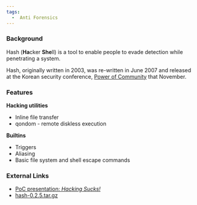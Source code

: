 ```yaml
---
tags:
  -  Anti Forensics 
---
```

### Background

Hash (**Ha**cker **She**ll) is a tool to enable people to evade
detection while penetrating a system.

Hash, originally written in 2003, was re-written in June 2007 and
released at the Korean security conference, [Power of
Community](http://www.powerofcommunity.net) that November.

### Features

**Hacking utilities**

- Inline file transfer
- qondom - remote diskless execution

**Builtins**

- Triggers
- Aliasing
- Basic file system and shell escape commands

### External Links

- [PoC presentation: *Hacking
  Sucks!*](http://powerofcommunity.net/poc2007/grugq.pdf)
- [hash-0.2.5.tar.gz](http://www.tacticalvoip.com/tools.html)